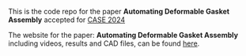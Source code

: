 This is the code repo for the paper **Automating Deformable Gasket Assembly** accepted for [CASE 2024](https://2024.ieeecase.org/)

The website for the paper: **Automating Deformable Gasket Assembly** including videos, results and CAD files, can be found [here](https://berkeleyautomation.github.io/robot-gasket/).
